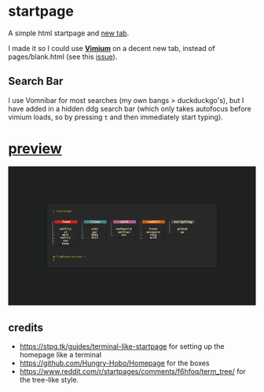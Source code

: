 # startpage
A simple html startpage and [new tab](https://chrome.google.com/webstore/detail/change-new-tab/mocklpfdimiadpbgamlgehpgpodggahe "new tab extension").

I made it so I could use **[Vimium](https://github.com/philc/vimium)** on a decent new tab, instead of pages/blank.html (see this [issue](https://github.com/philc/vimium/issues/1515 "issue link")).

## Search Bar
I use Vomnibar for most searches (my own bangs > duckduckgo's), but I have added in a hidden ddg search bar (which only takes autofocus before vimium loads, so by pressing `t` and then immediately start typing).

# [preview](https://bachoseven.github.io/startpage/)
![](startpage.gif)

## credits

- https://stpg.tk/guides/terminal-like-startpage for setting up the homepage like a terminal
- https://github.com/Hungry-Hobo/Homepage for the boxes
- https://www.reddit.com/r/startpages/comments/f6hfoq/term_tree/ for the tree-like style.
